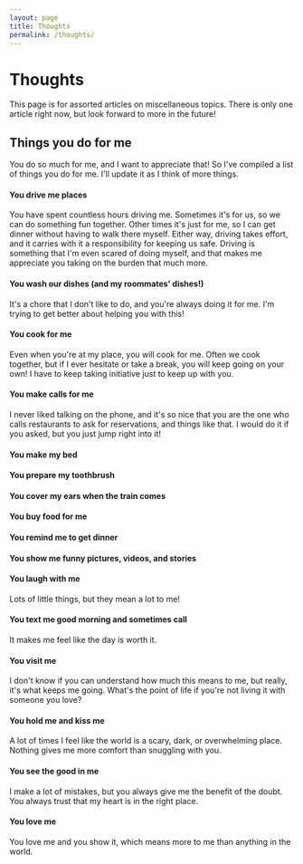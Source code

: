 ```yaml
---
layout: page
title: Thoughts
permalink: /thoughts/
---
```

# Thoughts

This page is for assorted articles on miscellaneous topics. There is only one article right now, but look forward to more in the future!

## Things you do for me

You do so much for me, and I want to appreciate that! So I've compiled a list of things you do for me. I'll update it as I think of more things.

#### You drive me places

You have spent countless hours driving me. Sometimes it's for us, so we can do something fun together. Other times it's just for me, so I can get dinner without having to walk there myself. Either way, driving takes effort, and it carries with it a responsibility for keeping us safe. Driving is something that I'm even scared of doing myself, and that makes me appreciate you taking on the burden that much more.

#### You wash our dishes (and my roommates' dishes!)

It's a chore that I don't like to do, and you're always doing it for me. I'm trying to get better about helping you with this!

#### You cook for me

Even when you're at my place, you will cook for me. Often we cook together, but if I ever hesitate or take a break, you will keep going on your own! I have to keep taking initiative just to keep up with you.

#### You make calls for me

I never liked talking on the phone, and it's so nice that you are the one who calls restaurants to ask for reservations, and things like that. I would do it if you asked, but you just jump right into it!

#### You make my bed

#### You prepare my toothbrush

#### You cover my ears when the train comes

#### You buy food for me

#### You remind me to get dinner

#### You show me funny pictures, videos, and stories

#### You laugh with me

Lots of little things, but they mean a lot to me!

#### You text me good morning and sometimes call

It makes me feel like the day is worth it.

#### You visit me

I don't know if you can understand how much this means to me, but really, it's what keeps me going. What's the point of life if you're not living it with someone you love?

#### You hold me and kiss me

A lot of times I feel like the world is a scary, dark, or overwhelming place. Nothing gives me more comfort than snuggling with you.

#### You see the good in me

I make a lot of mistakes, but you always give me the benefit of the doubt. You always trust that my heart is in the right place.

#### You love me

You love me and you show it, which means more to me than anything in the world.

